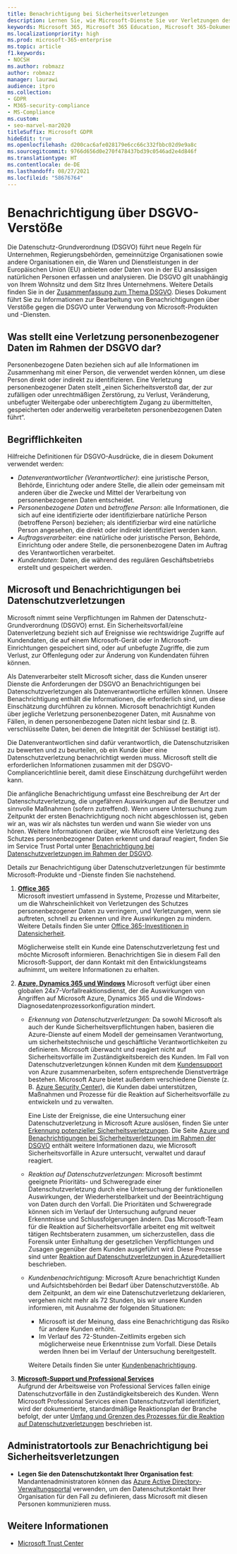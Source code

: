 ```yaml
---
title: Benachrichtigung bei Sicherheitsverletzungen
description: Lernen Sie, wie Microsoft-Dienste Sie vor Verletzungen des Schutzes personenbezogener Daten schützen und wie Microsoft reagiert und Sie benachrichtigt, wenn eine Verletzung auftritt.
keywords: Microsoft 365, Microsoft 365 Education, Microsoft 365-Dokumentation, DSGVO
ms.localizationpriority: high
ms.prod: microsoft-365-enterprise
ms.topic: article
f1.keywords:
- NOCSH
ms.author: robmazz
author: robmazz
manager: laurawi
audience: itpro
ms.collection:
- GDPR
- M365-security-compliance
- MS-Compliance
ms.custom:
- seo-marvel-mar2020
titleSuffix: Microsoft GDPR
hideEdit: true
ms.openlocfilehash: d200cac6afe028179e6cc66c332fbbc02d9e9a8c
ms.sourcegitcommit: 9766d656d0e270f478437bd39c0546ad2e4d846f
ms.translationtype: HT
ms.contentlocale: de-DE
ms.lasthandoff: 08/27/2021
ms.locfileid: "58676764"
---
```

# <a name="gdpr-breach-notification"></a>Benachrichtigung über DSGVO-Verstöße

Die Datenschutz-Grundverordnung (DSGVO) führt neue Regeln für Unternehmen, Regierungsbehörden, gemeinnützige Organisationen sowie andere Organisationen ein, die Waren und Dienstleistungen in der Europäischen Union (EU) anbieten oder Daten von in der EU ansässigen natürlichen Personen erfassen und analysieren. Die DSGVO gilt unabhängig von Ihrem Wohnsitz und dem Sitz Ihres Unternehmens. Weitere Details finden Sie in der [Zusammenfassung zum Thema DSGVO](gdpr.md). Dieses Dokument führt Sie zu Informationen zur Bearbeitung von Benachrichtigungen über Verstöße gegen die DSGVO unter Verwendung von Microsoft-Produkten und -Diensten.

## <a name="what-constitute-a-breach-of-personal-data-under-the-gdpr"></a>Was stellt eine Verletzung personenbezogener Daten im Rahmen der DSGVO dar?

Personenbezogene Daten beziehen sich auf alle Informationen im Zusammenhang mit einer Person, die verwendet werden können, um diese Person direkt oder indirekt zu identifizieren. Eine Verletzung personenbezogener Daten stellt „einen Sicherheitsverstoß dar, der zur zufälligen oder unrechtmäßigen Zerstörung, zu Verlust, Veränderung, unbefugter Weitergabe oder unberechtigtem Zugang zu übermittelten, gespeicherten oder anderweitig verarbeiteten personenbezogenen Daten führt“.

## <a name="terminology"></a>Begrifflichkeiten

Hilfreiche Definitionen für DSGVO-Ausdrücke, die in diesem Dokument verwendet werden:

- *Datenverantwortlicher (Verantwortlicher)*: eine juristische Person, Behörde, Einrichtung oder andere Stelle, die allein oder gemeinsam mit anderen über die Zwecke und Mittel der Verarbeitung von personenbezogenen Daten entscheidet.  
- *Personenbezogene Daten* und *betroffene Person*: alle Informationen, die sich auf eine identifizierte oder identifizierbare natürliche Person (betroffene Person) beziehen; als identifizierbar wird eine natürliche Person angesehen, die direkt oder indirekt identifiziert werden kann.  
- *Auftragsverarbeiter*: eine natürliche oder juristische Person, Behörde, Einrichtung oder andere Stelle, die personenbezogene Daten im Auftrag des Verantwortlichen verarbeitet.  
- *Kundendaten*: Daten, die während des regulären Geschäftsbetriebs erstellt und gespeichert werden.

## <a name="microsoft-and-breach-notification"></a>Microsoft und Benachrichtigungen bei Datenschutzverletzungen

Microsoft nimmt seine Verpflichtungen im Rahmen der Datenschutz-Grundverordnung (DSGVO) ernst. Ein Sicherheitsvorfall/eine Datenverletzung bezieht sich auf Ereignisse wie rechtswidrige Zugriffe auf Kundendaten, die auf einem Microsoft-Gerät oder in Microsoft-Einrichtungen gespeichert sind, oder auf unbefugte Zugriffe, die zum Verlust, zur Offenlegung oder zur Änderung von Kundendaten führen können.

Als Datenverarbeiter stellt Microsoft sicher, dass die Kunden unserer Dienste die Anforderungen der DSGVO an Benachrichtigungen bei Datenschutzverletzungen als Datenverantwortliche erfüllen können. Unsere Benachrichtigung enthält die Informationen, die erforderlich sind, um diese Einschätzung durchführen zu können. Microsoft benachrichtigt Kunden über jegliche Verletzung personenbezogener Daten, mit Ausnahme von Fällen, in denen personenbezogene Daten nicht lesbar sind (z. B. verschlüsselte Daten, bei denen die Integrität der Schlüssel bestätigt ist).

Die Datenverantwortlichen sind dafür verantwortlich, die Datenschutzrisiken zu bewerten und zu beurteilen, ob ein Kunde über eine Datenschutzverletzung benachrichtigt werden muss. Microsoft stellt die erforderlichen Informationen zusammen mit der DSGVO-Compliancerichtlinie bereit, damit diese Einschätzung durchgeführt werden kann.

Die anfängliche Benachrichtigung umfasst eine Beschreibung der Art der Datenschutzverletzung, die ungefähren Auswirkungen auf die Benutzer und sinnvolle Maßnahmen (sofern zutreffend). Wenn unsere Untersuchung zum Zeitpunkt der ersten Benachrichtigung noch nicht abgeschlossen ist, geben wir an, was wir als nächstes tun werden und wann Sie wieder von uns hören. Weitere Informationen darüber, wie Microsoft eine Verletzung des Schutzes personenbezogener Daten erkennt und darauf reagiert, finden Sie im Service Trust Portal unter [Benachrichtigung bei Datenschutzverletzungen im Rahmen der DSGVO](https://servicetrust.microsoft.com/ViewPage/GDPRBreach).

Details zur Benachrichtigung über Datenschutzverletzungen für bestimmte Microsoft-Produkte und -Dienste finden Sie nachstehend.
  
1. **[Office 365](gdpr-breach-Office365.md)**  
    Microsoft investiert umfassend in Systeme, Prozesse und Mitarbeiter, um die Wahrscheinlichkeit von Verletzungen des Schutzes personenbezogener Daten zu verringern, und Verletzungen, wenn sie auftreten, schnell zu erkennen und ihre Auswirkungen zu mindern. Weitere Details finden Sie unter [Office 365-Investitionen in Datensicherheit](/microsoft-365/compliance/gdpr-breach-office365#office-365-investments-in-data-security).

    Möglicherweise stellt ein Kunde eine Datenschutzverletzung fest und möchte Microsoft informieren. Benachrichtigen Sie in diesem Fall den Microsoft-Support, der dann Kontakt mit den Entwicklungsteams aufnimmt, um weitere Informationen zu erhalten.

2. **[Azure, Dynamics 365 und Windows](gdpr-breach-azure-dynamics-windows.md)** Microsoft verfügt über einen globalen 24x7-Vorfallreaktionsdienst, der die Auswirkungen von Angriffen auf Microsoft Azure, Dynamics 365 und die Windows-Diagnosedatenprozessorkonfiguration mindert.

    - *Erkennung von Datenschutzverletzungen*: Da sowohl Microsoft als auch der Kunde Sicherheitsverpflichtungen haben, basieren die Azure-Dienste auf einem Modell der gemeinsamen Verantwortung, um sicherheitstechnische und geschäftliche Verantwortlichkeiten zu definieren. Microsoft überwacht und reagiert nicht auf Sicherheitsvorfälle im Zuständigkeitsbereich des Kunden. Im Fall von Datenschutzverletzungen können Kunden mit dem [Kundensupport](https://azure.microsoft.com/support/options/) von Azure zusammenarbeiten, sofern entsprechende Dienstverträge bestehen. Microsoft Azure bietet außerdem verschiedene Dienste (z. B. [Azure Security Center](https://azure.microsoft.com/services/security-center/)), die Kunden dabei unterstützen, Maßnahmen und Prozesse für die Reaktion auf Sicherheitsvorfälle zu entwickeln und zu verwalten.

        Eine Liste der Ereignisse, die eine Untersuchung einer Datenschutzverletzung in Microsoft Azure auslösen, finden Sie unter [Erkennung potenzieller Sicherheitsverletzungen](/compliance/regulatory/gdpr-breach-azure-dynamics-windows#detection-of-potential-breaches). Die Seite [Azure und Benachrichtigungen bei Sicherheitsverletzungen im Rahmen der DSGVO](gdpr-breach-azure-dynamics-windows.md) enthält weitere Informationen dazu, wie Microsoft Sicherheitsvorfälle in Azure untersucht, verwaltet und darauf reagiert.

    - *Reaktion auf Datenschutzverletzungen*: Microsoft bestimmt geeignete Prioritäts- und Schweregrade einer Datenschutzverletzung durch eine Untersuchung der funktionellen Auswirkungen, der Wiederherstellbarkeit und der Beeinträchtigung von Daten durch den Vorfall. Die Prioritäten und Schweregrade können sich im Verlauf der Untersuchung aufgrund neuer Erkenntnisse und Schlussfolgerungen ändern.
    Das Microsoft-Team für die Reaktion auf Sicherheitsvorfälle arbeitet eng mit weltweit tätigen Rechtsberatern zusammen, um sicherzustellen, dass die Forensik unter Einhaltung der gesetzlichen Verpflichtungen und Zusagen gegenüber dem Kunden ausgeführt wird. Diese Prozesse sind unter [Reaktion auf Datenschutzverletzungen in Azure](/compliance/regulatory/gdpr-breach-azure-dynamics-windows#azures-data-breach-response)detailliert beschrieben.

    - *Kundenbenachrichtigung*: Microsoft Azure benachrichtigt Kunden und Aufsichtsbehörden bei Bedarf über Datenschutzverstöße. Ab dem Zeitpunkt, an dem wir eine Datenschutzverletzung deklarieren, vergehen nicht mehr als 72 Stunden, bis wir unsere Kunden informieren, mit Ausnahme der folgenden Situationen:

        - Microsoft ist der Meinung, dass eine Benachrichtigung das Risiko für andere Kunden erhöht.
        - Im Verlauf des 72-Stunden-Zeitlimits ergeben sich möglicherweise neue Erkenntnisse zum Vorfall. Diese Details werden Ihnen bei im Verlauf der Untersuchung bereitgestellt.

        Weitere Details finden Sie unter [Kundenbenachrichtigung](/compliance/regulatory/gdpr-breach-azure-dynamics-windows#customer-notification).

3. **[Microsoft-Support und Professional Services](gdpr-breach-Microsoft-Support-Professional-Services.md)**  
    Aufgrund der Arbeitsweise von Professional Services fallen einige Datenschutzvorfälle in den Zuständigkeitsbereich des Kunden. Wenn Microsoft Professional Services einen Datenschutzvorfall identifiziert, wird der dokumentierte, standardmäßige Reaktionsplan der Branche befolgt, der unter [Umfang und Grenzen des Prozesses für die Reaktion auf Datenschutzverletzungen](/microsoft-365/compliance/gdpr-breach-microsoft-support-professional-services#scope--limits-of-data-protection-incident-response-process) beschrieben ist.

## <a name="breach-notification-admin-tools"></a>Administratortools zur Benachrichtigung bei Sicherheitsverletzungen

- **Legen Sie den Datenschutzkontakt Ihrer Organisation fest**: Mandantenadministratoren können das [Azure Active Directory-Verwaltungsportal](https://go.microsoft.com/fwlink/p/?linkid=2052736) verwenden, um den Datenschutzkontakt Ihrer Organisation für den Fall zu definieren, dass Microsoft mit diesen Personen kommunizieren muss.

## <a name="learn-more"></a>Weitere Informationen

- [Microsoft Trust Center](https://www.microsoft.com/trust-center/privacy/gdpr-overview)
